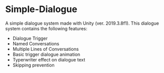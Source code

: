 # Simple-Dialogue

A simple dialogue system made with Unity (ver. 2019.3.8f1). This dialogue system contains the following features:

* Dialogue Trigger
* Named Conversations
* Multiple Lines of Conversations
* Basic trigger dialogue animation
* Typerwriter effect on dialogue text
* Skipping prevention
